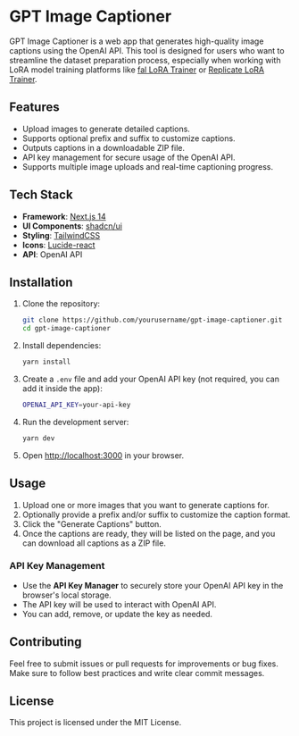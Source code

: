 # GPT Image Captioner

GPT Image Captioner is a web app that generates high-quality image captions using the OpenAI API. This tool is designed for users who want to streamline the dataset preparation process, especially when working with LoRA model training platforms like [fal LoRA Trainer](https://fal.ai/models/fal-ai/flux-lora-fast-training) or [Replicate LoRA Trainer](https://replicate.com/ostris/flux-dev-lora-trainer/train).

## Features

- Upload images to generate detailed captions.
- Supports optional prefix and suffix to customize captions.
- Outputs captions in a downloadable ZIP file.
- API key management for secure usage of the OpenAI API.
- Supports multiple image uploads and real-time captioning progress.

## Tech Stack

- **Framework**: [Next.js 14](https://nextjs.org/)
- **UI Components**: [shadcn/ui](https://shadcn.dev/)
- **Styling**: [TailwindCSS](https://tailwindcss.com/)
- **Icons**: [Lucide-react](https://lucide.dev/)
- **API**: OpenAI API

## Installation

1. Clone the repository:

   ```bash
   git clone https://github.com/yourusername/gpt-image-captioner.git
   cd gpt-image-captioner
   ```

2. Install dependencies:

   ```bash
   yarn install
   ```

3. Create a `.env` file and add your OpenAI API key (not required, you can add it inside the app):

   ```bash
   OPENAI_API_KEY=your-api-key
   ```

4. Run the development server:

   ```bash
   yarn dev
   ```

5. Open [http://localhost:3000](http://localhost:3000) in your browser.

## Usage

1. Upload one or more images that you want to generate captions for.
2. Optionally provide a prefix and/or suffix to customize the caption format.
3. Click the "Generate Captions" button.
4. Once the captions are ready, they will be listed on the page, and you can download all captions as a ZIP file.

### API Key Management

- Use the **API Key Manager** to securely store your OpenAI API key in the browser's local storage.
- The API key will be used to interact with OpenAI API.
- You can add, remove, or update the key as needed.

## Contributing

Feel free to submit issues or pull requests for improvements or bug fixes. Make sure to follow best practices and write clear commit messages.

## License

This project is licensed under the MIT License.
